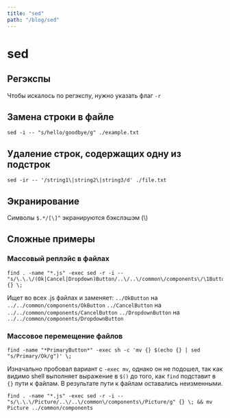 ```yaml
---
title: "sed"
path: "/blog/sed"
---
```

# sed

## Регэкспы

Чтобы искалось по регэкспу, нужно указать флаг `-r`

## Замена строки в файле

```shell
sed -i -- "s/hello/goodbye/g" ./example.txt
```

## Удаление строк, содержащих одну из подстрок

```shell
sed -ir -- '/string1\|string2\|string3/d' ./file.txt
```

## Экранирование

Символы `$.*/[\]^` экранируются бэкслэшэм (\\)

## Сложные примеры

### Массовый реплэйс в файлах

```shell
find . -name "*.js" -exec sed -r -i -- "s/\.\.\/(Ok|Cancel|Dropdown)Button/..\/..\/common\/components\/\1Button/g" {} \;
```

Ищет во всех .js файлах и заменяет:
`../OkButton` на `../../common/components/OkButton`
`../CancelButton` на `../../common/components/CancelButton`
`../DropdownButton` на `../../common/components/DropdownButton`

### Массовое перемещение файлов

```shell
find -name "*PrimaryButton*" -exec sh -c 'mv {} $(echo {} | sed "s/Primary/Ok/g")' \;
```

Изначально пробовал вариант c `-exec mv`, однако он не подошел, так как видимо shell выполняет выражение в `$()` до того, как `find` подставит в `{}` пути к файлам. В результате пути к файлам оставались неизменными.

	find . -name "*.js" -exec sed -r -i -- "s/\.\.\/Picture/..\/..\/common\/components\/Picture/g" {} \; && mv Picture ../common/components
